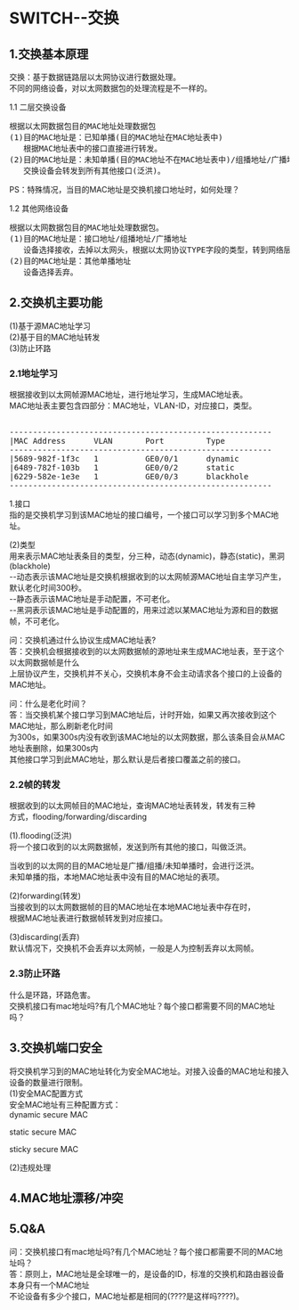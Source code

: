 # SWITCH--交换        
  
## 1.交换基本原理  
交换：基于数据链路层以太网协议进行数据处理。  
不同的网络设备，对以太网数据包的处理流程是不一样的。  
  
1.1 二层交换设备  
<pre>
根据以太网数据包目的MAC地址处理数据包  
(1)目的MAC地址是：已知单播(目的MAC地址在MAC地址表中)  
   根据MAC地址表中的接口直接进行转发。  
(2)目的MAC地址是：未知单播(目的MAC地址不在MAC地址表中)/组播地址/广播地址  
   交换设备会转发到所有其他接口(泛洪)。  
</pre>
  
PS：特殊情况，当目的MAC地址是交换机接口地址时，如何处理？  
  
1.2 其他网络设备  
<pre>
根据以太网数据包目的MAC地址处理数据包。  
(1)目的MAC地址是：接口地址/组播地址/广播地址  
   设备选择接收，去掉以太网头，根据以太网协议TYPE字段的类型，转到网络层进一步处理。  
(2)目的MAC地址是：其他单播地址  
   设备选择丢弃。  
</pre>
  
## 2.交换机主要功能        
(1)基于源MAC地址学习  
(2)基于目的MAC地址转发  
(3)防止环路        
        
### 2.1地址学习        
根据接收到以太网帧源MAC地址，进行地址学习，生成MAC地址表。        
MAC地址表主要包含四部分：MAC地址，VLAN-ID，对应接口，类型。      
<pre>      
--------------------------------------------------------      
|MAC Address      VLAN       Port         Type      
--------------------------------------------------------      
|5689-982f-1f3c   1          GE0/0/1      dynamic      
|6489-782f-103b   1          GE0/0/2      static      
|6229-582e-1e3e   1          GE0/0/3      blackhole      
--------------------------------------------------------      
</pre>      
1.接口      
指的是交换机学习到该MAC地址的接口编号，一个接口可以学习到多个MAC地址。      
      
(2)类型      
用来表示MAC地址表条目的类型，分三种，动态(dynamic)，静态(static)，黑洞(blackhole)      
--动态表示该MAC地址是交换机根据收到的以太网帧源MAC地址自主学习产生，默认老化时间300秒。      
--静态表示该MAC地址是手动配置，不可老化。      
--黑洞表示该MAC地址是手动配置的，用来过滤以某MAC地址为源和目的数据帧，不可老化。     
  
问：交换机通过什么协议生成MAC地址表?  
答：交换机会根据接收到的以太网数据帧的源地址来生成MAC地址表，至于这个以太网数据帧是什么  
    上层协议产生，交换机并不关心，交换机本身不会主动请求各个接口的上设备的MAC地址。  
  
问：什么是老化时间？  
答：当交换机某个接口学习到MAC地址后，计时开始，如果又再次接收到这个MAC地址，那么刷新老化时间  
    为300s，如果300s内没有收到该MAC地址的以太网数据，那么该条目会从MAC地址表删除，如果300s内  
    其他接口学习到此MAC地址，那么默认是后者接口覆盖之前的接口。    
        
### 2.2帧的转发        
根据收到的以太网帧目的MAC地址，查询MAC地址表转发，转发有三种        
方式，flooding/forwarding/discarding        
        
(1).flooding(泛洪)        
将一个接口收到的以太网数据帧，发送到所有其他的接口，叫做泛洪。        
        
当收到的以太网的目的MAC地址是广播/组播/未知单播时，会进行泛洪。        
未知单播的指，本地MAC地址表中没有目的MAC地址的表项。        
        
(2)forwarding(转发)        
当接收到的以太网数据帧的目的MAC地址在本地MAC地址表中存在时，        
根据MAC地址表进行数据帧转发到对应接口。        
        
(3)discarding(丢弃)        
默认情况下，交换机不会丢弃以太网帧，一般是人为控制丢弃以太网帧。        
        
### 2.3防止环路        
什么是环路，环路危害。        
交换机接口有mac地址吗?有几个MAC地址？每个接口都需要不同的MAC地址吗？        
        
## 3.交换机端口安全        
将交换机学习到的MAC地址转化为安全MAC地址。对接入设备的MAC地址和接入设备的数量进行限制。        
(1)安全MAC配置方式        
安全MAC地址有三种配置方式：        
dynamic secure MAC         
        
static secure MAC        
        
sticky secure MAC        
        
(2)违规处理        
        
## 4.MAC地址漂移/冲突        
    
## 5.Q&A  
问：交换机接口有mac地址吗?有几个MAC地址？每个接口都需要不同的MAC地址吗？        
答：原则上，MAC地址是全球唯一的，是设备的ID，标准的交换机和路由器设备本身只有一个MAC地址  
	不论设备有多少个接口，MAC地址都是相同的(????是这样吗????)。  
